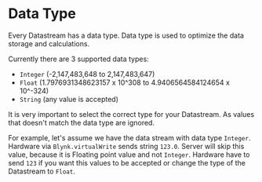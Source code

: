 # Data Type

Every Datastream has a data type. Data type is used to optimize the data storage and calculations.

Currently there are 3 supported data types:

* `Integer` \(-2,147,483,648 to 2,147,483,647\)
* `Float` \(1.7976931348623157 x 10^308 to 4.9406564584124654 x 10^-324\)
* `String` \(any value is accepted\)

It is very important to select the correct type for your Datastream. As values that doesn't match the data type are ignored.

For example, let's assume we have the data stream with data type `Integer`. Hardware via `Blynk.virtualWrite` sends string `123.0`. Server will skip this value, because it is Floating point value and not `Integer`. Hardware have to send `123` if you want this values to be accepted or change the type of the Datastream to `Float`.

